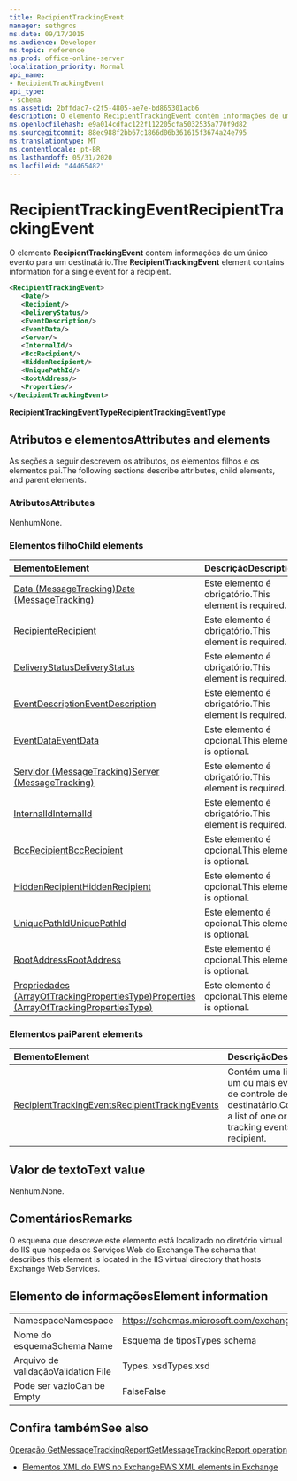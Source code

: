 ```yaml
---
title: RecipientTrackingEvent
manager: sethgros
ms.date: 09/17/2015
ms.audience: Developer
ms.topic: reference
ms.prod: office-online-server
localization_priority: Normal
api_name:
- RecipientTrackingEvent
api_type:
- schema
ms.assetid: 2bffdac7-c2f5-4805-ae7e-bd865301acb6
description: O elemento RecipientTrackingEvent contém informações de um único evento para um destinatário.
ms.openlocfilehash: e9a014cdfac122f112205cfa5032535a770f9d82
ms.sourcegitcommit: 88ec988f2bb67c1866d06b361615f3674a24e795
ms.translationtype: MT
ms.contentlocale: pt-BR
ms.lasthandoff: 05/31/2020
ms.locfileid: "44465482"
---
```

# <a name="recipienttrackingevent"></a><span data-ttu-id="dd3bb-103">RecipientTrackingEvent</span><span class="sxs-lookup"><span data-stu-id="dd3bb-103">RecipientTrackingEvent</span></span>

<span data-ttu-id="dd3bb-104">O elemento **RecipientTrackingEvent** contém informações de um único evento para um destinatário.</span><span class="sxs-lookup"><span data-stu-id="dd3bb-104">The **RecipientTrackingEvent** element contains information for a single event for a recipient.</span></span> 
  
```XML
<RecipientTrackingEvent>
   <Date/>
   <Recipient/>
   <DeliveryStatus/>
   <EventDescription/>
   <EventData/>
   <Server/>
   <InternalId/>
   <BccRecipient/>
   <HiddenRecipient/>
   <UniquePathId/>
   <RootAddress/>
   <Properties/>
</RecipientTrackingEvent>
```

 <span data-ttu-id="dd3bb-105">**RecipientTrackingEventType**</span><span class="sxs-lookup"><span data-stu-id="dd3bb-105">**RecipientTrackingEventType**</span></span>
## <a name="attributes-and-elements"></a><span data-ttu-id="dd3bb-106">Atributos e elementos</span><span class="sxs-lookup"><span data-stu-id="dd3bb-106">Attributes and elements</span></span>

<span data-ttu-id="dd3bb-107">As seções a seguir descrevem os atributos, os elementos filhos e os elementos pai.</span><span class="sxs-lookup"><span data-stu-id="dd3bb-107">The following sections describe attributes, child elements, and parent elements.</span></span>
  
### <a name="attributes"></a><span data-ttu-id="dd3bb-108">Atributos</span><span class="sxs-lookup"><span data-stu-id="dd3bb-108">Attributes</span></span>

<span data-ttu-id="dd3bb-109">Nenhum</span><span class="sxs-lookup"><span data-stu-id="dd3bb-109">None.</span></span>
  
### <a name="child-elements"></a><span data-ttu-id="dd3bb-110">Elementos filho</span><span class="sxs-lookup"><span data-stu-id="dd3bb-110">Child elements</span></span>

|<span data-ttu-id="dd3bb-111">**Elemento**</span><span class="sxs-lookup"><span data-stu-id="dd3bb-111">**Element**</span></span>|<span data-ttu-id="dd3bb-112">**Descrição**</span><span class="sxs-lookup"><span data-stu-id="dd3bb-112">**Description**</span></span>|
|:-----|:-----|
|[<span data-ttu-id="dd3bb-113">Data (MessageTracking)</span><span class="sxs-lookup"><span data-stu-id="dd3bb-113">Date (MessageTracking)</span></span>](date-messagetracking.md) <br/> |<span data-ttu-id="dd3bb-114">Este elemento é obrigatório.</span><span class="sxs-lookup"><span data-stu-id="dd3bb-114">This element is required.</span></span>  <br/> |
|[<span data-ttu-id="dd3bb-115">Recipiente</span><span class="sxs-lookup"><span data-stu-id="dd3bb-115">Recipient</span></span>](recipient.md) <br/> |<span data-ttu-id="dd3bb-116">Este elemento é obrigatório.</span><span class="sxs-lookup"><span data-stu-id="dd3bb-116">This element is required.</span></span>  <br/> |
|[<span data-ttu-id="dd3bb-117">DeliveryStatus</span><span class="sxs-lookup"><span data-stu-id="dd3bb-117">DeliveryStatus</span></span>](deliverystatus.md) <br/> |<span data-ttu-id="dd3bb-118">Este elemento é obrigatório.</span><span class="sxs-lookup"><span data-stu-id="dd3bb-118">This element is required.</span></span>  <br/> |
|[<span data-ttu-id="dd3bb-119">EventDescription</span><span class="sxs-lookup"><span data-stu-id="dd3bb-119">EventDescription</span></span>](eventdescription.md) <br/> |<span data-ttu-id="dd3bb-120">Este elemento é obrigatório.</span><span class="sxs-lookup"><span data-stu-id="dd3bb-120">This element is required.</span></span>  <br/> |
|[<span data-ttu-id="dd3bb-121">EventData</span><span class="sxs-lookup"><span data-stu-id="dd3bb-121">EventData</span></span>](eventdata.md) <br/> |<span data-ttu-id="dd3bb-122">Este elemento é opcional.</span><span class="sxs-lookup"><span data-stu-id="dd3bb-122">This element is optional.</span></span>  <br/> |
|[<span data-ttu-id="dd3bb-123">Servidor (MessageTracking)</span><span class="sxs-lookup"><span data-stu-id="dd3bb-123">Server (MessageTracking)</span></span>](server-messagetracking.md) <br/> |<span data-ttu-id="dd3bb-124">Este elemento é obrigatório.</span><span class="sxs-lookup"><span data-stu-id="dd3bb-124">This element is required.</span></span>  <br/> |
|[<span data-ttu-id="dd3bb-125">InternalId</span><span class="sxs-lookup"><span data-stu-id="dd3bb-125">InternalId</span></span>](internalid.md) <br/> |<span data-ttu-id="dd3bb-126">Este elemento é obrigatório.</span><span class="sxs-lookup"><span data-stu-id="dd3bb-126">This element is required.</span></span>  <br/> |
|[<span data-ttu-id="dd3bb-127">BccRecipient</span><span class="sxs-lookup"><span data-stu-id="dd3bb-127">BccRecipient</span></span>](bccrecipient.md) <br/> |<span data-ttu-id="dd3bb-128">Este elemento é opcional.</span><span class="sxs-lookup"><span data-stu-id="dd3bb-128">This element is optional.</span></span>  <br/> |
|[<span data-ttu-id="dd3bb-129">HiddenRecipient</span><span class="sxs-lookup"><span data-stu-id="dd3bb-129">HiddenRecipient</span></span>](hiddenrecipient.md) <br/> |<span data-ttu-id="dd3bb-130">Este elemento é opcional.</span><span class="sxs-lookup"><span data-stu-id="dd3bb-130">This element is optional.</span></span>  <br/> |
|[<span data-ttu-id="dd3bb-131">UniquePathId</span><span class="sxs-lookup"><span data-stu-id="dd3bb-131">UniquePathId</span></span>](uniquepathid.md) <br/> |<span data-ttu-id="dd3bb-132">Este elemento é opcional.</span><span class="sxs-lookup"><span data-stu-id="dd3bb-132">This element is optional.</span></span>  <br/> |
|[<span data-ttu-id="dd3bb-133">RootAddress</span><span class="sxs-lookup"><span data-stu-id="dd3bb-133">RootAddress</span></span>](rootaddress.md) <br/> |<span data-ttu-id="dd3bb-134">Este elemento é opcional.</span><span class="sxs-lookup"><span data-stu-id="dd3bb-134">This element is optional.</span></span>  <br/> |
|[<span data-ttu-id="dd3bb-135">Propriedades (ArrayOfTrackingPropertiesType)</span><span class="sxs-lookup"><span data-stu-id="dd3bb-135">Properties (ArrayOfTrackingPropertiesType)</span></span>](properties-arrayoftrackingpropertiestype.md) <br/> |<span data-ttu-id="dd3bb-136">Este elemento é opcional.</span><span class="sxs-lookup"><span data-stu-id="dd3bb-136">This element is optional.</span></span>  <br/> |
   
### <a name="parent-elements"></a><span data-ttu-id="dd3bb-137">Elementos pai</span><span class="sxs-lookup"><span data-stu-id="dd3bb-137">Parent elements</span></span>

|<span data-ttu-id="dd3bb-138">**Elemento**</span><span class="sxs-lookup"><span data-stu-id="dd3bb-138">**Element**</span></span>|<span data-ttu-id="dd3bb-139">**Descrição**</span><span class="sxs-lookup"><span data-stu-id="dd3bb-139">**Description**</span></span>|
|:-----|:-----|
|[<span data-ttu-id="dd3bb-140">RecipientTrackingEvents</span><span class="sxs-lookup"><span data-stu-id="dd3bb-140">RecipientTrackingEvents</span></span>](recipienttrackingevents.md) <br/> |<span data-ttu-id="dd3bb-141">Contém uma lista de um ou mais eventos de controle de um destinatário.</span><span class="sxs-lookup"><span data-stu-id="dd3bb-141">Contains a list of one or more tracking events for a recipient.</span></span>  <br/> |
   
## <a name="text-value"></a><span data-ttu-id="dd3bb-142">Valor de texto</span><span class="sxs-lookup"><span data-stu-id="dd3bb-142">Text value</span></span>

<span data-ttu-id="dd3bb-143">Nenhum.</span><span class="sxs-lookup"><span data-stu-id="dd3bb-143">None.</span></span>
  
## <a name="remarks"></a><span data-ttu-id="dd3bb-144">Comentários</span><span class="sxs-lookup"><span data-stu-id="dd3bb-144">Remarks</span></span>

<span data-ttu-id="dd3bb-145">O esquema que descreve este elemento está localizado no diretório virtual do IIS que hospeda os Serviços Web do Exchange.</span><span class="sxs-lookup"><span data-stu-id="dd3bb-145">The schema that describes this element is located in the IIS virtual directory that hosts Exchange Web Services.</span></span>
  
## <a name="element-information"></a><span data-ttu-id="dd3bb-146">Elemento de informações</span><span class="sxs-lookup"><span data-stu-id="dd3bb-146">Element information</span></span>

|||
|:-----|:-----|
|<span data-ttu-id="dd3bb-147">Namespace</span><span class="sxs-lookup"><span data-stu-id="dd3bb-147">Namespace</span></span>  <br/> |https://schemas.microsoft.com/exchange/services/2006/types  <br/> |
|<span data-ttu-id="dd3bb-148">Nome do esquema</span><span class="sxs-lookup"><span data-stu-id="dd3bb-148">Schema Name</span></span>  <br/> |<span data-ttu-id="dd3bb-149">Esquema de tipos</span><span class="sxs-lookup"><span data-stu-id="dd3bb-149">Types schema</span></span>  <br/> |
|<span data-ttu-id="dd3bb-150">Arquivo de validação</span><span class="sxs-lookup"><span data-stu-id="dd3bb-150">Validation File</span></span>  <br/> |<span data-ttu-id="dd3bb-151">Types. xsd</span><span class="sxs-lookup"><span data-stu-id="dd3bb-151">Types.xsd</span></span>  <br/> |
|<span data-ttu-id="dd3bb-152">Pode ser vazio</span><span class="sxs-lookup"><span data-stu-id="dd3bb-152">Can be Empty</span></span>  <br/> |<span data-ttu-id="dd3bb-153">False</span><span class="sxs-lookup"><span data-stu-id="dd3bb-153">False</span></span>  <br/> |
   
## <a name="see-also"></a><span data-ttu-id="dd3bb-154">Confira também</span><span class="sxs-lookup"><span data-stu-id="dd3bb-154">See also</span></span>



[<span data-ttu-id="dd3bb-155">Operação GetMessageTrackingReport</span><span class="sxs-lookup"><span data-stu-id="dd3bb-155">GetMessageTrackingReport operation</span></span>](getmessagetrackingreport-operation.md)


- [<span data-ttu-id="dd3bb-156">Elementos XML do EWS no Exchange</span><span class="sxs-lookup"><span data-stu-id="dd3bb-156">EWS XML elements in Exchange</span></span>](ews-xml-elements-in-exchange.md)

